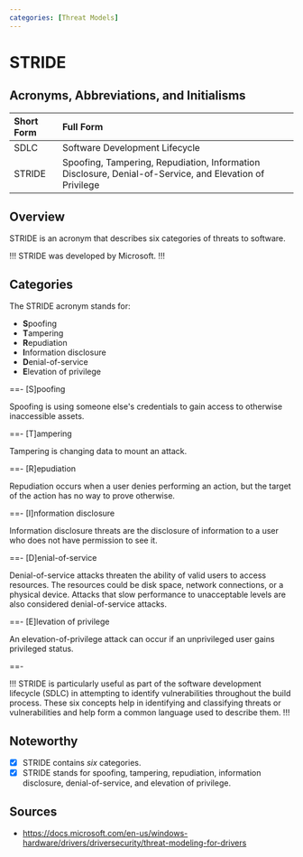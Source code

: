 ```yaml
---
categories: [Threat Models]
---
```


# STRIDE

## Acronyms, Abbreviations, and Initialisms

Short Form | Full Form
:--- | :---
SDLC | Software Development Lifecycle
STRIDE | Spoofing, Tampering, Repudiation, Information Disclosure, Denial-of-Service, and Elevation of Privilege

## Overview

STRIDE is an acronym that describes six categories of threats to software.

!!!
STRIDE was developed by Microsoft.
!!!

## Categories

The STRIDE acronym stands for:

- **S**poofing
- **T**ampering
- **R**epudiation
- **I**nformation disclosure
- **D**enial-of-service
- **E**levation of privilege

==- [S]poofing

Spoofing is using someone else's credentials to gain access to otherwise inaccessible assets.

==- [T]ampering

Tampering is changing data to mount an attack.

==- [R]epudiation

Repudiation occurs when a user denies performing an action, but the target of the action has no way to prove otherwise.

==- [I]nformation disclosure

Information disclosure threats are the disclosure of information to a user who does not have permission to see it.

==- [D]enial-of-service

Denial-of-service attacks threaten the ability of valid users to access resources. The resources could be disk space, network connections, or a physical device. Attacks that slow performance to unacceptable levels are also considered denial-of-service attacks.

==- [E]levation of privilege

An elevation-of-privilege attack can occur if an unprivileged user gains privileged status.

==-

!!!
STRIDE is particularly useful as part of the software development lifecycle (SDLC) in attempting to identify vulnerabilities throughout the build process. These six concepts help in identifying and classifying threats or vulnerabilities and help form a common language used to describe them.
!!!

## Noteworthy

- [x] STRIDE contains *six* categories.
- [x] STRIDE stands for spoofing, tampering, repudiation, information disclosure, denial-of-service, and elevation of privilege.

## Sources

- https://docs.microsoft.com/en-us/windows-hardware/drivers/driversecurity/threat-modeling-for-drivers